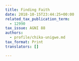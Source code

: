```yaml
---
title: Finding Faith
date: 2018-10-15T23:44:25+00:00
related_tax_publication_term:
  - 12990
tax_issue: AGNI 88
authors:
  - profile/chika-unigwe.md
tax_format: Print
translators: []

---
```


